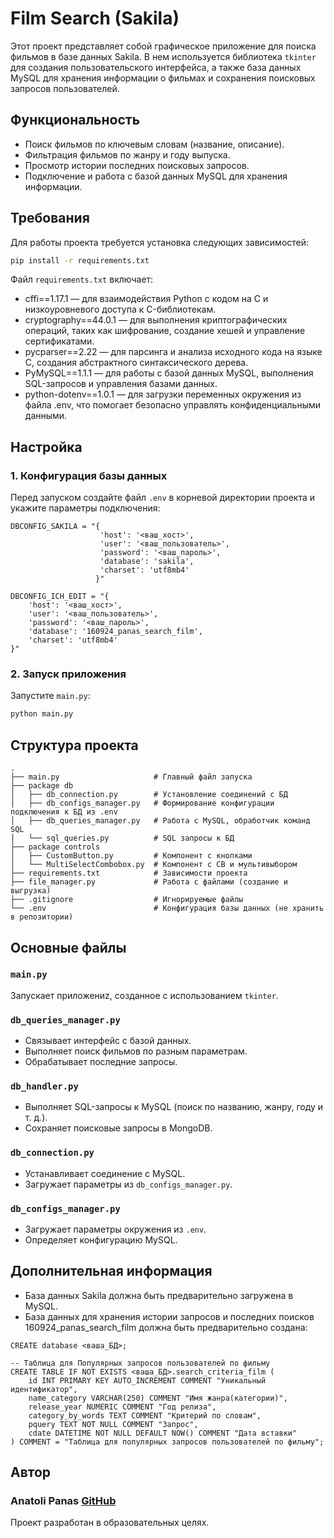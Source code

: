 # Film Search (Sakila)

Этот проект представляет собой графическое приложение для поиска фильмов в базе данных Sakila. В нем используется библиотека `tkinter` для создания пользовательского интерфейса, а также база данных MySQL для хранения информации о фильмах и сохранения поисковых запросов пользователей.

## Функциональность
- Поиск фильмов по ключевым словам (название, описание).
- Фильтрация фильмов по жанру и году выпуска.
- Просмотр истории последних поисковых запросов.
- Подключение и работа с базой данных MySQL для хранения информации.

## Требования
Для работы проекта требуется установка следующих зависимостей:

```bash
pip install -r requirements.txt
```

Файл `requirements.txt` включает:
- cffi==1.17.1 — для взаимодействия Python с кодом на C и низкоуровневого доступа к C-библиотекам.
- cryptography==44.0.1 — для выполнения криптографических операций, таких как шифрование, создание хешей и управление сертификатами.
- pycparser==2.22 — для парсинга и анализа исходного кода на языке C, создания абстрактного синтаксического дерева.
- PyMySQL==1.1.1 — для работы с базой данных MySQL, выполнения SQL-запросов и управления базами данных.
- python-dotenv==1.0.1 — для загрузки переменных окружения из файла .env, что помогает безопасно управлять конфиденциальными данными.

## Настройка
### 1. Конфигурация базы данных
Перед запуском создайте файл `.env` в корневой директории проекта и укажите параметры подключения:

```env
DBCONFIG_SAKILA = "{
                    'host': '<ваш_хост>',
                    'user': '<ваш_пользователь>',
                    'password': '<ваш_пароль>',
                    'database': 'sakila',
                    'charset': 'utf8mb4'
                   }"

DBCONFIG_ICH_EDIT = "{
    'host': '<ваш_хост>',
    'user': '<ваш_пользователь>',
    'password': '<ваш_пароль>',
    'database': '160924_panas_search_film',
    'charset': 'utf8mb4'
}"
```

### 2. Запуск приложения
Запустите `main.py`:

```bash
python main.py
```

## Структура проекта
```
.
├── main.py                   	# Главный файл запуска
├── package db
│   ├── db_connection.py      	# Установление соединений с БД
│   ├── db_configs_manager.py 	# Формирование конфигурации подключения к БД из .env
│   ├── db_queries_manager.py 	# Работа с MySQL, обработчик команд SQL
│   └── sql_queries.py        	# SQL запросы к БД
├── package controls
│   ├── CustomButton.py       	# Компонент с кнопками
│   └── MultiSelectCombobox.py 	# Компонент с CB и мультивыбором
├── requirements.txt          	# Зависимости проекта
├── file_manager.py           	# Работа с файлами (создание и выгрузка)
├── .gitignore                	# Игнорируемые файлы
└── .env                      	# Конфигурация базы данных (не хранить в репозитории)

```


## Основные файлы
### `main.py`
Запускает приложениz, созданное с использованием `tkinter`.

### `db_queries_manager.py`
- Связывает интерфейс с базой данных.
- Выполняет поиск фильмов по разным параметрам.
- Обрабатывает последние запросы.

### `db_handler.py`
- Выполняет SQL-запросы к MySQL (поиск по названию, жанру, году и т. д.).
- Сохраняет поисковые запросы в MongoDB.

### `db_connection.py`
- Устанавливает соединение с MySQL.
- Загружает параметры из `db_configs_manager.py`.

### `db_configs_manager.py`
- Загружает параметры окружения из `.env`.
- Определяет конфигурацию MySQL.

## Дополнительная информация
- База данных Sakila должна быть предварительно загружена в MySQL.
- База данных для хранения истории запросов и последних поисков 160924_panas_search_film должна быть предварительно создана:
```
CREATE database <ваша_БД>;

-- Таблица для Популярных запросов пользователей по фильму
CREATE TABLE IF NOT EXISTS <ваша_БД>.search_criteria_film (
    id INT PRIMARY KEY AUTO_INCREMENT COMMENT "Уникальный идентификатор",
    name_category VARCHAR(250) COMMENT "Имя жанра(категории)",
    release_year NUMERIC COMMENT "Год релиза",
    category_by_words TEXT COMMENT "Критерий по словам",
    pquery TEXT NOT NULL COMMENT "Запрос", 
    cdate DATETIME NOT NULL DEFAULT NOW() COMMENT "Дата вставки"
) COMMENT = "Таблица для популярных запросов пользователей по фильму";
```

## Автор
### Anatoli Panas [GitHub](https://github.com/AnatoliPanas/Python_project_search_films.git)

Проект разработан в образовательных целях.

